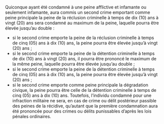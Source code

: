 Quiconque ayant été condamné à une peine afflictive et infamante ou seulement infamante, aura commis un second crime emportant comme peine principale la peine de la réclusion criminelle à temps de dix (10) ans à vingt (20) ans sera condamné au maximum de la peine, laquelle pourra être élevée jusqu’au double :
- si le second crime emporte la peine de la réclusion criminelle à temps de cinq (05) ans à dix (10) ans, la peine pourra être élevée jusqu’à vingt (20) ans ;
- si le second crime emporte la peine de la détention criminelle à temps de dix (10) ans à vingt (20) ans, il pourra être prononcé le maximum de la même peine, laquelle pourra être élevée jusqu’au double ;
- si le second crime emporte la peine de la détention criminelle à temps de cinq (05) ans à dix (10) ans, la peine pourra être élevée jusqu’à vingt (20) ans ;
- si le second crime emporte comme peine principale la dégradation civique, la peine pourra être celle de la détention criminelle à temps de cinq (05) ans à dix (10) ans.
Toutefois, l’individu condamné pour une infraction militaire ne sera, en cas de crime ou délit postérieur passible des peines de la récidive, qu’autant que la première condamnation aura été prononcée pour des crimes ou délits punissables d’après les lois pénales ordinaires.